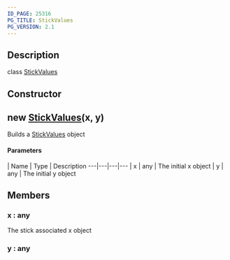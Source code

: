 ```yaml
---
ID_PAGE: 25316
PG_TITLE: StickValues
PG_VERSION: 2.1
---
```

## Description

class [StickValues](/classes/3.0/StickValues)



## Constructor

## new [StickValues](/classes/3.0/StickValues)(x, y)

Builds a [StickValues](/classes/3.0/StickValues) object

#### Parameters
 | Name | Type | Description
---|---|---|---
 | x | any |      The initial x object
 | y | any |      The initial y object
## Members

### x : any

The stick associated x object

### y : any



